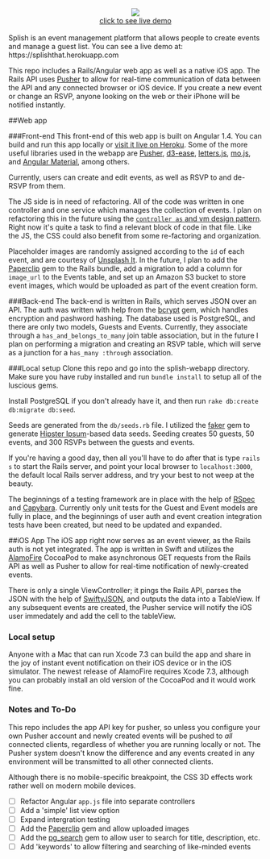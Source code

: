<div align="center"><a href="https://splishthat.herokuapp.com/"><img src="http://i.imgur.com/EiCOD6u.png"/><br>click to see live demo</a> <br><br></div>
Splish is an event management platform that allows people to create events and manage a guest list. You can see a live demo at: https://splishthat.herokuapp.com

This repo includes a Rails/Angular web app as well as a native iOS app. The Rails API uses [Pusher](https://pusher.com/?v=y) to allow for real-time communication of data between the API and any connected browser or iOS device. If you create a new event or change an RSVP, anyone looking on the web or their iPhone will be notified instantly.

##Web app

###Front-end
This front-end of this web app is built on Angular 1.4. You can build and run this app locally or [visit it live on Heroku](https://splishthat.herokuapp.com). Some of the more useful libraries used in the webapp are [Pusher](https://pusher.com/?v=y), [d3-ease](https://github.com/d3/d3-ease), [letters.js](http://letteringjs.com/), [mo.js](http://mojs.io/), and [Angular Material](https://github.com/angular/material), among others.

Currently, users can create and edit events, as well as RSVP to and de-RSVP from them.

The JS side is in need of refactoring. All of the code was written in one controller and one service which manages the collection of events. I plan on refactoring this in the future using the [`controller as` and vm design pattern](http://www.johnpapa.net/angularjss-controller-as-and-the-vm-variable/). Right now it's quite a task to find a relevant block of code in that file. Like the JS, the CSS could also benefit from some re-factoring and organization.

Placeholder images are randomly assigned according to the `id` of each event, and are courtesy of [Unsplash It](https://unsplash.it). In the future, I plan to add the [Paperclip](https://github.com/thoughtbot/paperclip) gem to the Rails bundle, add a migration to add a column for `image_url` to the Events table, and set up an Amazon S3 bucket to store event images, which would be uploaded as part of the event creation form.

###Back-end
The back-end is written in Rails, which serves JSON over an API. The auth was written with help from the [bcrypt](https://github.com/codahale/bcrypt-ruby) gem, which handles encryption and pashword hashing. The database used is PostgreSQL, and there are only two models, Guests and Events. Currently, they associate through a `has_and_belongs_to_many` join table association, but in the future I plan on performing a migration and creating an RSVP table, which will serve as a junction for a `has_many :through` association.

###Local setup
Clone this repo and go into the splish-webapp directory. Make sure you have ruby installed and run `bundle install` to setup all of the luscious gems.

Install PostgreSQL if you don't already have it, and then run `rake db:create db:migrate db:seed`.

Seeds are generated from the `db/seeds.rb` file. I utilized the [faker](https://github.com/stympy/faker) gem to generate [Hipster Ipsum](http://hipsum.co/)-based data seeds. Seeding creates 50 guests, 50 events, and 300 RSVPs between the guests and events.

If you're having a good day, then all you'll have to do after that is type `rails s` to start the Rails server, and point your local browser to `localhost:3000`, the default local Rails server address, and try your best to not weep at the beauty.

The beginnings of a testing framework are in place with the help of [RSpec](https://github.com/rspec/rspec) and [Capybara](https://github.com/jnicklas/capybara). Currently only unit tests for the Guest and Event models are fully in place, and the beginnings of user auth and event creation integration tests have been created, but need to be updated and expanded.

##iOS App
The iOS app right now serves as an event viewer, as the Rails auth is not yet integrated. The app is written in Swift and utilizes the [AlamoFire](https://github.com/Alamofire/Alamofire) CocoaPod to make asynchronous GET requests from the Rails API as well as Pusher to allow for real-time notification of newly-created events. 

There is only a single ViewController; it pings the Rails API, parses the JSON with the help of [SwiftyJSON](https://github.com/SwiftyJSON/SwiftyJSON), and outputs the data into a TableView. If any subsequent events are created, the Pusher service will notify the iOS user immedately and add the cell to the tableView.

### Local setup
Anyone with a Mac that can run Xcode 7.3 can build the app and share in the joy of instant event notification on their iOS device or in the iOS simulator.
The newest release of AlamoFire requires Xcode 7.3, although you can probably install an old version of the CocoaPod and it would work fine. 

### Notes and To-Do

This repo includes the app API key for pusher, so unless you configure your own Pusher account and newly created events will be pushed to _all_ connected clients, regardless of whether you are running locally or not. The Pusher system doesn't know the difference and any events created in any environment will be transmitted to all other connected clients.

Although there is no mobile-specific breakpoint, the CSS 3D effects work rather well on modern mobile devices.

- [ ] Refactor Angular `app.js` file into separate controllers
- [ ] Add a 'simple' list view option
- [ ] Expand intergration testing
- [ ] Add the [Paperclip](https://github.com/thoughtbot/paperclip) gem and allow uploaded images
- [ ] Add the [pg_search](https://github.com/Casecommons/pg_search) gem to allow user to search for title, description, etc.
- [ ] Add 'keywords' to allow filtering and searching of like-minded events
